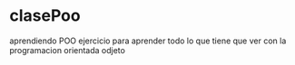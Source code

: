 # clasePoo
aprendiendo POO
ejercicio para aprender todo lo que  tiene que ver con la programacion orientada odjeto